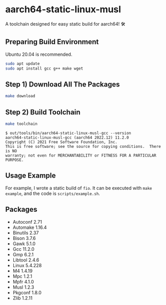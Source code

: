 # aarch64-static-linux-musl

A toolchain designed for easy static build for aarch64! 🛠️

## Preparing Build Environment

Ubuntu 20.04 is recommended.

```bash
sudo apt update
sudo apt install gcc g++ make wget
```

## Step 1) Download All The Packages

```bash
make download
```

## Step 2) Build Toolchain

```bash
make toolchain
```

```
$ out/tools/bin/aarch64-static-linux-musl-gcc --version
aarch64-static-linux-musl-gcc (aarch64 2022.12) 11.2.0
Copyright (C) 2021 Free Software Foundation, Inc.
This is free software; see the source for copying conditions.  There is NO
warranty; not even for MERCHANTABILITY or FITNESS FOR A PARTICULAR PURPOSE.
```

## Usage Example

For example, I wrote a static build of `fio`. It can be executed with `make example`, and the code is `scripts/example.sh`.

## Packages

- Autoconf 2.71
- Automake 1.16.4
- Binutils 2.37
- Bison 3.7.6
- Gawk 5.1.0
- Gcc 11.2.0
- Gmp 6.2.1
- Libtool 2.4.6
- Linux 5.4.228
- M4 1.4.19
- Mpc 1.2.1
- Mpfr 4.1.0
- Musl 1.2.3
- Pkgconf 1.8.0
- Zlib 1.2.11
